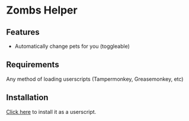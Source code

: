 # Zombs Helper

## Features

- Automatically change pets for you (toggleable)

## Requirements

Any method of loading userscripts (Tampermonkey, Greasemonkey, etc)

## Installation

[Click here](https://raw.githubusercontent.com/cin-ni/zombs-helper/main/zombs-helper.user.js) to install it as a userscript.
